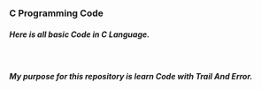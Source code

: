 <h3>C Programming Code</h3>
<h5> Here is all basic Code in C Language. </h5><br>
<h5> My purpose for this repository is learn Code with Trail And Error.</h5>

